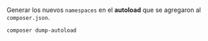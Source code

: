 # 

Generar los nuevos `namespaces` en el __autoload__ que se agregaron al `composer.json`.

```
composer dump-autoload
```